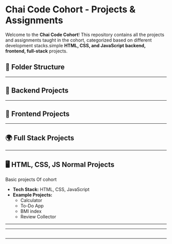 # Chai Code Cohort - Projects & Assignments

Welcome to the **Chai Code Cohort**! This repository contains all the projects and assignments taught in the cohort, categorized based on different development stacks.simple **HTML, CSS, and JavaScript** **backend, frontend, full-stack** projects.

## 📁 Folder Structure

---

## 📌 **Backend Projects**
------------------------------------------------------------------------------------------

## 🎨 **Frontend Projects**

---

## 🌍 **Full Stack Projects**
---

## 🖥️ **HTML, CSS, JS Normal Projects**

Basic projects Of cohort

- **Tech Stack:** HTML, CSS, JavaScript
- **Example Projects:**
  - Calculator
  - To-Do App
  - BMI index 
  - Review Collector
---

---

##



---

##

